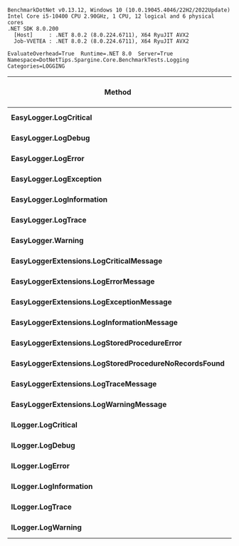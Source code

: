 ```

BenchmarkDotNet v0.13.12, Windows 10 (10.0.19045.4046/22H2/2022Update)
Intel Core i5-10400 CPU 2.90GHz, 1 CPU, 12 logical and 6 physical cores
.NET SDK 8.0.200
  [Host]     : .NET 8.0.2 (8.0.224.6711), X64 RyuJIT AVX2
  Job-VVETEA : .NET 8.0.2 (8.0.224.6711), X64 RyuJIT AVX2

EvaluateOverhead=True  Runtime=.NET 8.0  Server=True  
Namespace=DotNetTips.Spargine.Core.BenchmarkTests.Logging  Categories=LOGGING  

```
| Method                                                | Mean      | Error     | StdDev    | StdErr    | Median    | Min       | Q1        | Q3        | Max       | Op/s          | CI99.9% Margin | Iterations | Kurtosis | MValue | Skewness | Rank | LogicalGroup | Baseline | Exceptions | Code Size | Completed Work Items | Lock Contentions | Allocated |
|------------------------------------------------------ |----------:|----------:|----------:|----------:|----------:|----------:|----------:|----------:|----------:|--------------:|---------------:|-----------:|---------:|-------:|---------:|-----:|------------- |--------- |-----------:|----------:|---------------------:|-----------------:|----------:|
| **EasyLogger.LogCritical**                                |  **2.530 ns** | **0.0127 ns** | **0.0226 ns** | **0.0036 ns** |  **2.523 ns** |  **2.507 ns** |  **2.512 ns** |  **2.547 ns** |  **2.583 ns** | **395,200,700.6** |      **0.0127 ns** |      **40.00** |    **2.695** |  **2.000** |   **0.9736** |    **4** | *****            | **No**       |          **-** |     **350 B** |                    **-** |                **-** |         **-** |
| **EasyLogger.LogDebug**                                   |  **1.940 ns** | **0.0171 ns** | **0.0151 ns** | **0.0040 ns** |  **1.938 ns** |  **1.922 ns** |  **1.931 ns** |  **1.946 ns** |  **1.975 ns** | **515,388,404.2** |      **0.0171 ns** |      **14.00** |    **2.665** |  **2.000** |   **0.8171** |    **1** | *****            | **No**       |          **-** |     **340 B** |                    **-** |                **-** |         **-** |
| **EasyLogger.LogError**                                   |  **1.998 ns** | **0.0120 ns** | **0.0112 ns** | **0.0029 ns** |  **1.993 ns** |  **1.985 ns** |  **1.989 ns** |  **2.005 ns** |  **2.021 ns** | **500,614,114.9** |      **0.0120 ns** |      **15.00** |    **2.036** |  **2.000** |   **0.6562** |    **2** | *****            | **No**       |          **-** |     **340 B** |                    **-** |                **-** |         **-** |
| **EasyLogger.LogException**                               |  **2.520 ns** | **0.1123 ns** | **0.3311 ns** | **0.0331 ns** |  **2.393 ns** |  **2.192 ns** |  **2.207 ns** |  **2.919 ns** |  **3.105 ns** | **396,845,509.1** |      **0.1123 ns** |     **100.00** |    **1.556** |  **3.061** |   **0.4814** |    **4** | *****            | **No**       |          **-** |     **350 B** |                    **-** |                **-** |         **-** |
| **EasyLogger.LogInformation**                             |  **1.989 ns** | **0.0088 ns** | **0.0078 ns** | **0.0021 ns** |  **1.989 ns** |  **1.976 ns** |  **1.983 ns** |  **1.993 ns** |  **2.004 ns** | **502,787,910.7** |      **0.0088 ns** |      **14.00** |    **2.231** |  **2.000** |   **0.3826** |    **2** | *****            | **No**       |          **-** |     **340 B** |                    **-** |                **-** |         **-** |
| **EasyLogger.LogTrace**                                   |  **2.001 ns** | **0.0215 ns** | **0.0191 ns** | **0.0051 ns** |  **1.996 ns** |  **1.979 ns** |  **1.986 ns** |  **2.005 ns** |  **2.035 ns** | **499,854,155.4** |      **0.0215 ns** |      **14.00** |    **1.974** |  **2.000** |   **0.6592** |    **2** | *****            | **No**       |          **-** |     **331 B** |                    **-** |                **-** |         **-** |
| **EasyLogger.Warning**                                    |  **1.991 ns** | **0.0093 ns** | **0.0134 ns** | **0.0025 ns** |  **1.986 ns** |  **1.977 ns** |  **1.982 ns** |  **1.998 ns** |  **2.034 ns** | **502,213,445.5** |      **0.0093 ns** |      **28.00** |    **4.370** |  **2.000** |   **1.3129** |    **2** | *****            | **No**       |          **-** |     **340 B** |                    **-** |                **-** |         **-** |
| **EasyLoggerExtensions.LogCriticalMessage**               |  **2.306 ns** | **0.0178 ns** | **0.0166 ns** | **0.0043 ns** |  **2.306 ns** |  **2.286 ns** |  **2.290 ns** |  **2.315 ns** |  **2.333 ns** | **433,723,822.8** |      **0.0178 ns** |      **15.00** |    **1.611** |  **2.000** |   **0.3011** |    **4** | *****            | **No**       |          **-** |     **509 B** |                    **-** |                **-** |         **-** |
| **EasyLoggerExtensions.LogErrorMessage**                  |  **2.071 ns** | **0.0116 ns** | **0.0108 ns** | **0.0028 ns** |  **2.068 ns** |  **2.054 ns** |  **2.065 ns** |  **2.081 ns** |  **2.088 ns** | **482,781,026.9** |      **0.0116 ns** |      **15.00** |    **1.638** |  **2.000** |  **-0.0172** |    **3** | *****            | **No**       |          **-** |     **490 B** |                    **-** |                **-** |         **-** |
| **EasyLoggerExtensions.LogExceptionMessage**              |  **2.150 ns** | **0.0538 ns** | **0.0504 ns** | **0.0130 ns** |  **2.184 ns** |  **2.084 ns** |  **2.095 ns** |  **2.192 ns** |  **2.195 ns** | **465,140,078.9** |      **0.0538 ns** |      **15.00** |    **1.069** |  **3.333** |  **-0.3768** |    **3** | *****            | **No**       |          **-** |     **490 B** |                    **-** |                **-** |         **-** |
| **EasyLoggerExtensions.LogInformationMessage**            |  **2.077 ns** | **0.0100 ns** | **0.0099 ns** | **0.0025 ns** |  **2.077 ns** |  **2.063 ns** |  **2.068 ns** |  **2.085 ns** |  **2.090 ns** | **481,448,504.1** |      **0.0100 ns** |      **16.00** |    **1.390** |  **2.000** |  **-0.0947** |    **3** | *****            | **No**       |          **-** |     **490 B** |                    **-** |                **-** |         **-** |
| **EasyLoggerExtensions.LogStoredProcedureError**          |  **2.376 ns** | **0.0756 ns** | **0.0956 ns** | **0.0199 ns** |  **2.327 ns** |  **2.289 ns** |  **2.295 ns** |  **2.479 ns** |  **2.569 ns** | **420,920,492.9** |      **0.0756 ns** |      **23.00** |    **1.632** |  **2.933** |   **0.6204** |    **4** | *****            | **No**       |          **-** |     **509 B** |                    **-** |                **-** |         **-** |
| **EasyLoggerExtensions.LogStoredProcedureNoRecordsFound** |  **2.078 ns** | **0.0149 ns** | **0.0139 ns** | **0.0036 ns** |  **2.074 ns** |  **2.061 ns** |  **2.067 ns** |  **2.094 ns** |  **2.103 ns** | **481,194,800.2** |      **0.0149 ns** |      **15.00** |    **1.475** |  **2.000** |   **0.4502** |    **3** | *****            | **No**       |          **-** |     **490 B** |                    **-** |                **-** |         **-** |
| **EasyLoggerExtensions.LogTraceMessage**                  |  **2.137 ns** | **0.0723 ns** | **0.0774 ns** | **0.0182 ns** |  **2.086 ns** |  **2.060 ns** |  **2.067 ns** |  **2.210 ns** |  **2.278 ns** | **468,018,831.3** |      **0.0723 ns** |      **18.00** |    **1.280** |  **3.400** |   **0.3209** |    **3** | *****            | **No**       |          **-** |     **475 B** |                    **-** |                **-** |         **-** |
| **EasyLoggerExtensions.LogWarningMessage**                |  **2.095 ns** | **0.0116 ns** | **0.0103 ns** | **0.0028 ns** |  **2.091 ns** |  **2.085 ns** |  **2.087 ns** |  **2.102 ns** |  **2.117 ns** | **477,216,788.7** |      **0.0116 ns** |      **14.00** |    **1.973** |  **2.000** |   **0.6110** |    **3** | *****            | **No**       |          **-** |     **490 B** |                    **-** |                **-** |         **-** |
| **ILogger.LogCritical**                                   | **21.384 ns** | **0.3719 ns** | **0.3479 ns** | **0.0898 ns** | **21.273 ns** | **21.019 ns** | **21.120 ns** | **21.632 ns** | **22.032 ns** |  **46,764,055.2** |      **0.3719 ns** |      **15.00** |    **1.847** |  **2.000** |   **0.7022** |    **6** | *****            | **No**       |          **-** |     **310 B** |                    **-** |                **-** |         **-** |
| **ILogger.LogDebug**                                      | **22.305 ns** | **0.4686 ns** | **0.5579 ns** | **0.1217 ns** | **22.063 ns** | **21.677 ns** | **21.840 ns** | **22.728 ns** | **23.615 ns** |  **44,833,469.5** |      **0.4686 ns** |      **21.00** |    **2.194** |  **2.000** |   **0.6682** |    **7** | *****            | **No**       |          **-** |     **310 B** |                    **-** |                **-** |         **-** |
| **ILogger.LogError**                                      | **21.632 ns** | **0.1424 ns** | **0.1332 ns** | **0.0344 ns** | **21.574 ns** | **21.484 ns** | **21.532 ns** | **21.713 ns** | **21.964 ns** |  **46,228,399.1** |      **0.1424 ns** |      **15.00** |    **3.003** |  **2.000** |   **0.8859** |    **6** | *****            | **No**       |          **-** |     **310 B** |                    **-** |                **-** |         **-** |
| **ILogger.LogInformation**                                | **22.340 ns** | **0.4718 ns** | **0.6615 ns** | **0.1273 ns** | **22.719 ns** | **21.276 ns** | **21.670 ns** | **22.855 ns** | **23.083 ns** |  **44,763,525.7** |      **0.4718 ns** |      **27.00** |    **1.463** |  **2.941** |  **-0.5743** |    **7** | *****            | **No**       |          **-** |     **310 B** |                    **-** |                **-** |         **-** |
| **ILogger.LogTrace**                                      | **21.554 ns** | **0.4469 ns** | **0.4967 ns** | **0.1140 ns** | **21.776 ns** | **20.744 ns** | **21.029 ns** | **21.918 ns** | **22.303 ns** |  **46,394,523.4** |      **0.4469 ns** |      **19.00** |    **1.479** |  **2.000** |  **-0.3851** |    **6** | *****            | **No**       |          **-** |     **307 B** |                    **-** |                **-** |         **-** |
| **ILogger.LogWarning**                                    | **20.680 ns** | **0.0750 ns** | **0.0702 ns** | **0.0181 ns** | **20.677 ns** | **20.590 ns** | **20.618 ns** | **20.733 ns** | **20.804 ns** |  **48,355,184.9** |      **0.0750 ns** |      **15.00** |    **1.517** |  **2.000** |   **0.2912** |    **5** | *****            | **No**       |          **-** |     **310 B** |                    **-** |                **-** |         **-** |
